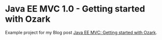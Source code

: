 Java EE MVC 1.0 - Getting started with Ozark
=============
Example project for my Blog post [Java EE MVC: Getting started with Ozark][1].

[1]: http://www.mscharhag.com/java-ee-mvc/ozark-getting-started